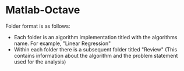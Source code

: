# Matlab-Octave

Folder format is as follows:
- Each folder is an algorithm implementation titled with the algorithms name. For example, "Linear Regression"
- Within each folder there is a subsequent folder titled "Review" (This contains information about the algorithm and the problem statement used for the analysis)
